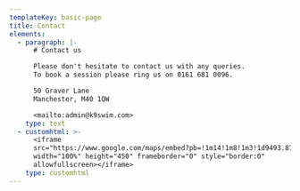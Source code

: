 ```yaml
---
templateKey: basic-page
title: Contact
elements:
  - paragraph: |-
      # Contact us

      Please don't hesitate to contact us with any queries.  
      To book a session please ring us on 0161 681 0096.

      50 Graver Lane  
      Manchester, M40 1QW

      <mailto:admin@k9swim.com>
    type: text
  - customhtml: >-
      <iframe
      src="https://www.google.com/maps/embed?pb=!1m14!1m8!1m3!1d9493.877936626943!2d-2.1674689!3d53.4958083!3m2!1i1024!2i768!4f13.1!3m3!1m2!1s0x0%3A0x202d3f35607522a6!2sK9+Swim+LTD!5e0!3m2!1sen!2suk!4v1549841853070"
      width="100%" height="450" frameborder="0" style="border:0"
      allowfullscreen></iframe>
    type: customhtml
---
```


